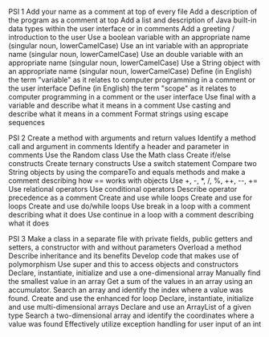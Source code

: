 PSI 1
Add your name as a comment at top of every file
Add a description of the program as a comment at top
Add a list and description of Java built-in data types within the user interface or in comments
Add a greeting / introduction to the user
Use a boolean variable with an appropriate name  (singular noun, lowerCamelCase)
Use an int variable with an appropriate name (singular noun, lowerCamelCase)
Use an double variable with an appropriate name (singular noun, lowerCamelCase)
Use a String object with an appropriate name (singular noun, lowerCamelCase)
Define (in English) the term "variable" as it relates to computer programming in a comment or the user interface
Define (in English) the term "scope" as it relates to computer programming in a comment or the user interface
Use final with a variable and describe what it means in a comment
Use casting and describe what it means in a comment
Format strings using escape sequences

PSI 2
Create a method with arguments and return values
Identify a method call and argument in comments
Identify a header and parameter in comments
Use the Random class
Use the Math class
Create if/else constructs
Create ternary constructs
Use a switch statement
Compare two String objects by using the compareTo and equals methods and make a comment describing how == works with objects
Use +, -, *, /, %, ++, --, += 
Use relational operators
Use conditional operators
Describe operator precedence as a comment
Create and use while loops
Create and use for loops
Create and use do/while loops
Use break in a loop with a comment describing what it does
Use continue in a loop with a comment describing what it does

PSI 3
Make a class in a separate file with private fields, public getters and setters, a constructor with and without parameters
Overload a method
Describe inheritance and its benefits
Develop code that makes use of polymorphism
Use super and this to access objects and constructors
Declare, instantiate, initialize and use a one-dimensional array
Manually find the smallest value in an array
Get a sum of the values in an array using an accumulator.
Search an array and identify the index where a value was found.
Create and use the enhanced for loop
Declare, instantiate, initialize and use multi-dimensional arrays
Declare and use an ArrayList of a given type
Search a two-dimensional array and identify the coordinates where a value was found
Effectively utilize exception handling for user input of an int
